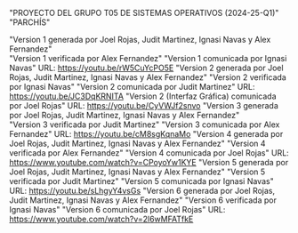"PROYECTO DEL GRUPO T05 DE SISTEMAS OPERATIVOS (2024-25-Q1)" 
"PARCHÍS"

"Version 1 generada por Joel Rojas, Judit Martinez, Ignasi Navas y Alex Fernandez"  
"Version 1 verificada por Alex Fernandez" 
"Version 1 comunicada por Ignasi Navas" URL: https://youtu.be/rW5CuYcPO5E
"Version 2 generada por Joel Rojas, Judit Martinez, Ignasi Navas y Alex Fernandez" 
"Version 2 verificada por Ignasi Navas" 
"Version 2 comunicada por Judit Martinez" URL: https://youtu.be/JC3DqKRNITA 
"Version 2 (Interfaz Gráfica) comunicada por Joel Rojas" URL: https://youtu.be/CyVWJf2snvo 
"Version 3 generada por Joel Rojas, Judit Martinez, Ignasi Navas y Alex Fernandez"  
"Version 3 verificada por Judit Martinez" 
"Version 3 comunicada por Alex Fernandez" URL: https://youtu.be/cM8sgKqnaMo 
"Version 4 generada por Joel Rojas, Judit Martinez, Ignasi Navas y Alex Fernandez" 
"Version 4 verificada por Alex Fernandez" 
"Version 4 comunicada por Joel Rojas" URL: https://www.youtube.com/watch?v=CPoyoYw1KYE 
"Version 5 generada por Joel Rojas, Judit Martinez, Ignasi Navas y Alex Fernandez" 
"Version 5 verificada por Judit Martinez" 
"Version 5 comunicada por Ignasi Navas" URL: https://youtu.be/sLhgyY4vsGs
"Version 6 generada por Joel Rojas, Judit Martinez, Ignasi Navas y Alex Fernandez" 
"Version 6 verificada por Ignasi Navas" 
"Version 6 comunicada por Joel Rojas" URL: https://www.youtube.com/watch?v=2l6wMFATfkE 
